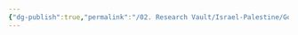 ```yaml
---
{"dg-publish":true,"permalink":"/02. Research Vault/Israel-Palestine/Governments/Popular Front for the Liberation of Palestine/","created":"2025-08-28T00:42:25.541-04:00","updated":"2025-08-28T00:44:40.762-04:00"}
---
```


